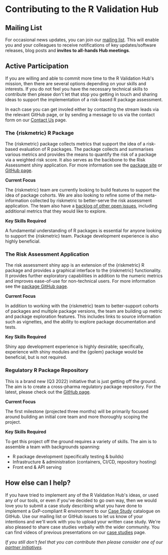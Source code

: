 # Contributing to the R Validation Hub

## Mailing List

For occasional news updates, you can join our [mailing list](https://lists.r-consortium.org/g/RConsortium-Validation-Hub). This will enable you and your colleagues to receive notifications of key updates/software releases, blog posts and **invites to all-hands Hub meetings**.  

## Active Participation

If you are willing and able to commit more time to the R Validation Hub's mission, then there are several options depending on your skills and interests.  If you do not feel you have the necessary technical skills to contribute then please don't let that stop you getting in touch and sharing ideas to support the implementation of a risk-based R package assessment.

In each case you can get involed either by contacting the stream leads via the relevant GitHub page, or by sending a message to us via the contact form on our [Contact Us](/contact/) page.

### The {riskmetric} R Package

The {riskmetric} package collects metrics that support the idea of a risk-based evaluation of R packages.  The package collects and summarises various metrics and provides the means to quantify the risk of a package via a weighted risk score.  It also serves as the backbone to the Risk Assessment shiny application.  For more information see the [package site](https://pharmar.github.io/riskmetric/) or [GitHub page](https://github.com/pharmaR/riskmetric).

**Current Focus**

The {riskmetric} team are currently looking to build features to support the idea of package cohorts.  We are also looking to refine some of the meta-information collected by riskmetric to better-serve the risk assessment application.  The team also have a [backlog of other open issues](https://github.com/pharmaR/riskmetric/issues), including additional metrics that they would like to explore.

**Key Skills Required**

A fundamental understanding of R packages is essential for anyone looking to support the {riskmetric} team.  Package development experience is also highly beneficial.  

### The Risk Assessment Application

The risk assessment shiny app is an extension of the {riskmetric} R package and provides a graphical interface to the {riskmetric} functionality.  It provides further exploratory capabilities in addition to the numeric metrics and improves ease-of-use for non-technical users. For more information see the [package GitHub page](https://github.com/pharmaR/risk_assessment).

**Current Focus**

In addition to working with the {riskmetric} team to better-support cohorts of packages and multiple package versions, the team are building up metric and package exploration features.  This includes links to source information such as vignettes, and the ability to explore package documentation and tests.

**Key Skills Required**

Shiny app development experience is highly desirable; specifically, experience with shiny modules and the {golem} package would be beneficial, but is not required.

### Regulatory R Package Repository

This is a brand new (Q3 2022) initiative that is just getting off the ground.  The aim is to create a cross-pharma regulatory package repository.  For the latest, please check out the [GitHub page](https://github.com/pharmaR/regulatory-r-repo-wg).


**Current Focus**

The first milestone (projected three months) will be primarily focused around building an initial core team and more thoroughly scoping the project.


**Key Skills Required**

To get this project off the ground requires a variety of skills.  The aim is to assemble a team with backgrounds spanning:

- R package development (specifically testing & builds)
- Infrastructure & administration (containers, CI/CD, repository hosting)
- Front end & API serving

## How else can I help?

If you have tried to implement any of the R Validation Hub's ideas, or used any of our tools, or even if you've decided to go own way, then we would love you to submit a case study describing what you have done to implement a GxP-compliant R environment to our [Case Study](https://github.com/pharmaR/case_studies) catalogue on GitHub.  Use our mailing list or GitHub issues to let us know of your intentions and we'll work with you to upload your written case study.  We're also pleased to share case studies verbally with the wider community.  You can find videos of previous presentations on our [case studies](/casestudies/) page.

*If you still don't feel that you can contribute then please consider one of our [partner initiatives](https://www.pharmar.org/partners/).*